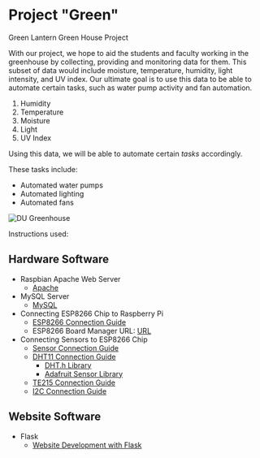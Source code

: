 # Project "Green"

Green Lantern Green House Project

With our project, we hope to aid the students and faculty working in the greenhouse by collecting, providing and monitoring data for them. This subset of data would include moisture, temperature, humidity, light intensity, and UV index. Our ultimate goal is to use this data to be able to automate certain tasks, such as water pump activity and fan automation. 
1. Humidity
2. Temperature
3. Moisture
4. Light
5. UV Index

Using this data, we will be able to automate certain *tasks* accordingly.

These tasks include:
* Automated water pumps
* Automated lighting
* Automated fans

![DU Greenhouse](http://newsroom.dom.edu/sites/newsroom.dom.edu/files/styles/large/public/kaleys.jpg?itok=Kj-7vdjN)

Instructions used:

## Hardware Software
* Raspbian Apache Web Server
  * [Apache](https://www.raspberrypi.org/documentation/remote-access/web-server/apache.md)
* MySQL Server
  * [MySQL](https://www.stewright.me/2014/06/tutorial-install-mysql-server-on-raspberry-pi/)
* Connecting ESP8266 Chip to Raspberry Pi
  * [ESP8266 Connection Guide](https://openhomeautomation.net/connect-esp8266-raspberry-pi)
  * ESP8266 Board Manager URL: [URL](http://arduino.esp8266.com/stable/package_esp8266com_index.json)
* Connecting Sensors to ESP8266 Chip
  * [Sensor Connection Guide](https://www.losant.com/blog/getting-started-with-the-esp8266-and-dht22-sensor)
  * [DHT11 Connection Guide](http://www.instructables.com/id/Interface-DHT11-Humidity-Sensor-Using-NodeMCU/)
    * [DHT.h Library](https://github.com/esp8266/Basic/blob/master/libraries/DHT_sensor_library/DHT.h)
    * [Adafruit Sensor Library](https://github.com/adafruit/Adafruit_Sensor)
  * [TE215 Connection Guide](https://www.youtube.com/watch?v=9TD6mOyowcg)
  * [I2C Connection Guide](http://www.techparva.com/index.php/2017/08/31/bh1750-light-sensor-nodemcu-micropython/)

## Website Software
* Flask 
	* [Website Development with Flask](https://projects.raspberrypi.org/en/projects/python-web-server-with-flask/9)

